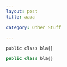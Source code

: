```yaml
---
layout: post
title: aaaa

category: Other Stuff

---
```



```
public class bla{}
```

```csharp
public class bla{}
```

